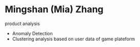 # Mingshan (Mia) Zhang
product analysis
- Anomaly Detection
- Clustering analysis based on user data of game plateform
